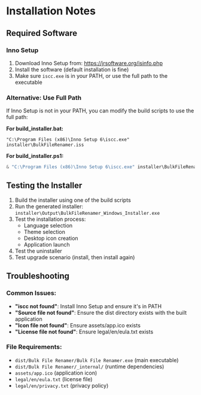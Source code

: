 # Installation Notes

## Required Software

### Inno Setup
1. Download Inno Setup from: https://jrsoftware.org/isinfo.php
2. Install the software (default installation is fine)
3. Make sure `iscc.exe` is in your PATH, or use the full path to the executable

### Alternative: Use Full Path
If Inno Setup is not in your PATH, you can modify the build scripts to use the full path:

**For build_installer.bat:**
```batch
"C:\Program Files (x86)\Inno Setup 6\iscc.exe" installer\BulkFileRenamer.iss
```

**For build_installer.ps1:**
```powershell
& "C:\Program Files (x86)\Inno Setup 6\iscc.exe" installer\BulkFileRenamer.iss
```

## Testing the Installer

1. Build the installer using one of the build scripts
2. Run the generated installer: `installer\Output\BulkFileRenamer_Windows_Installer.exe`
3. Test the installation process:
   - Language selection
   - Theme selection
   - Desktop icon creation
   - Application launch
4. Test the uninstaller
5. Test upgrade scenario (install, then install again)

## Troubleshooting

### Common Issues:
- **"iscc not found"**: Install Inno Setup and ensure it's in PATH
- **"Source file not found"**: Ensure the dist directory exists with the built application
- **"Icon file not found"**: Ensure assets/app.ico exists
- **"License file not found"**: Ensure legal/en/eula.txt exists

### File Requirements:
- `dist/Bulk File Renamer/Bulk File Renamer.exe` (main executable)
- `dist/Bulk File Renamer/_internal/` (runtime dependencies)
- `assets/app.ico` (application icon)
- `legal/en/eula.txt` (license file)
- `legal/en/privacy.txt` (privacy policy)

